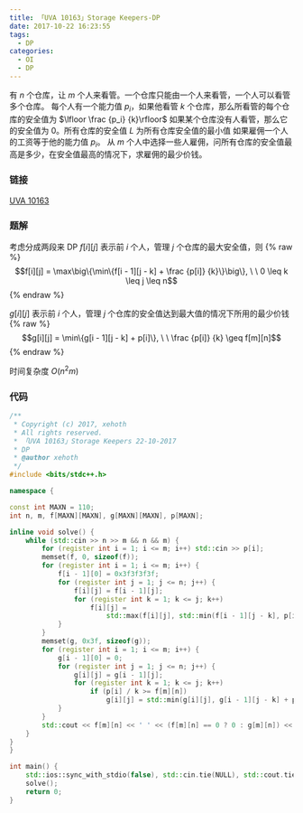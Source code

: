 ```yaml
---
title: 「UVA 10163」Storage Keepers-DP
date: 2017-10-22 16:23:55
tags:
  - DP
categories:
  - OI
  - DP
---
```

有 $n$ 个仓库，让 $m$ 个人来看管。一个仓库只能由一个人来看管，一个人可以看管多个仓库。
每个人有一个能力值 $p_i$，如果他看管 $k$ 个仓库，那么所看管的每个仓库的安全值为 $\lfloor \frac {p_i} {k}\rfloor$
如果某个仓库没有人看管，那么它的安全值为 $0$。所有仓库的安全值 $L$ 为所有仓库安全值的最小值
如果雇佣一个人的工资等于他的能力值 $p_i$。
从 $m$ 个人中选择一些人雇佣，问所有仓库的安全值最高是多少，在安全值最高的情况下，求雇佣的最少价钱。

<!-- more -->

### 链接
[UVA 10163](https://uva.onlinejudge.org/index.php?option=com_onlinejudge&Itemid=8&category=465&page=show_problem&problem=1104)

### 题解
考虑分成两段来 DP
$f[i][j]$ 表示前 $i$ 个人，管理 $j$ 个仓库的最大安全值，则
{% raw %}$$f[i][j] = \max\big\{\min\{f[i - 1][j - k] + \frac {p[i]} {k}\}\big\}, \ \ 0 \leq k \leq j \leq n$${% endraw %}

$g[i][j]$ 表示前 $i$ 个人，管理 $j$ 个仓库的安全值达到最大值的情况下所用的最少价钱
{% raw %}$$g[i][j] = \min\{g[i - 1][j - k] + p[i]\}, \ \  \frac {p[i]} {k} \geq f[m][n]$${% endraw %}

时间复杂度 $O(n ^ 2m)$

### 代码
``` cpp
/**
 * Copyright (c) 2017, xehoth
 * All rights reserved.
 * 「UVA 10163」Storage Keepers 22-10-2017
 * DP
 * @author xehoth
 */
#include <bits/stdc++.h>

namespace {

const int MAXN = 110;
int n, m, f[MAXN][MAXN], g[MAXN][MAXN], p[MAXN];

inline void solve() {
    while (std::cin >> n >> m && n && m) {
        for (register int i = 1; i <= m; i++) std::cin >> p[i];
        memset(f, 0, sizeof(f));
        for (register int i = 1; i <= m; i++) {
            f[i - 1][0] = 0x3f3f3f3f;
            for (register int j = 1; j <= n; j++) {
                f[i][j] = f[i - 1][j];
                for (register int k = 1; k <= j; k++)
                    f[i][j] =
                        std::max(f[i][j], std::min(f[i - 1][j - k], p[i] / k));
            }
        }
        memset(g, 0x3f, sizeof(g));
        for (register int i = 1; i <= m; i++) {
            g[i - 1][0] = 0;
            for (register int j = 1; j <= n; j++) {
                g[i][j] = g[i - 1][j];
                for (register int k = 1; k <= j; k++)
                    if (p[i] / k >= f[m][n])
                        g[i][j] = std::min(g[i][j], g[i - 1][j - k] + p[i]);
            }
        }
        std::cout << f[m][n] << ' ' << (f[m][n] == 0 ? 0 : g[m][n]) << '\n';
    }
}
}

int main() {
    std::ios::sync_with_stdio(false), std::cin.tie(NULL), std::cout.tie(NULL);
    solve();
    return 0;
}
```